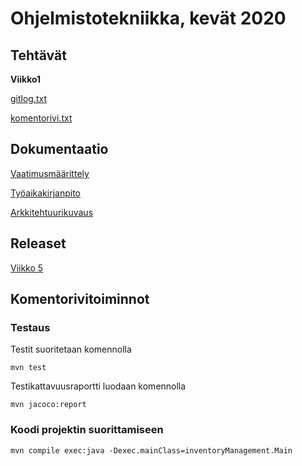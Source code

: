 <h1>Ohjelmistotekniikka, kevät 2020</h1>

<h2>Tehtävät</h2>
<Strong>Viikko1</Strong>

[gitlog.txt](http://github.com/jkukko/ot-harjoitustyo/blob/master/laskarit/viikko1/gitlog.txt)

[komentorivi.txt](https://github.com/jkukko/ot-harjoitustyo/blob/master/laskarit/viikko1/komentorivi.txt)

<h2>Dokumentaatio</h2>

[Vaatimusmäärittely](http://github.com/jkukko/ot-harjoitustyo/blob/master/documentation/vaatimusm%C3%A4%C3%A4rittely.md)

[Työaikakirjanpito](http://github.com/jkukko/ot-harjoitustyo/blob/master/documentation/Ty%C3%B6aikakirjanpito.md)

[Arkkitehtuurikuvaus](https://github.com/mluukkai/OtmTodoApp/blob/master/dokumentaatio/arkkitehtuuri.md)

<h2>Releaset</h2>

[Viikko 5](https://github.com/jkukko/ot-harjoitustyo/releases/tag/viikko5)

<h2>Komentorivitoiminnot</h2>

<h3>Testaus</h3>

Testit suoritetaan komennolla

`mvn test`

Testikattavuusraportti luodaan komennolla

`mvn jacoco:report`

<h3>Koodi projektin suorittamiseen</h3>

`mvn compile exec:java -Dexec.mainClass=inventoryManagement.Main`
